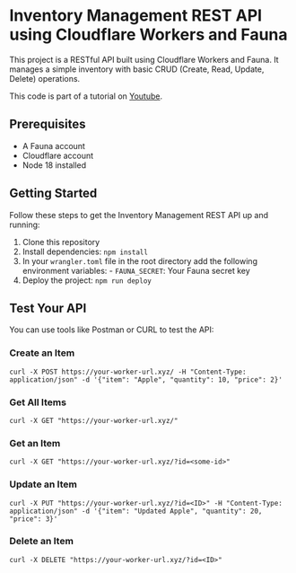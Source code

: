 # Inventory Management REST API using Cloudflare Workers and Fauna

This project is a RESTful API built using Cloudflare Workers and Fauna. It manages a simple inventory with basic CRUD (Create, Read, Update, Delete) operations.

This code is part of a tutorial on [Youtube](https://www.youtube.com/watch?v=fse_UTAki6w&ab_channel=FaunaInc.).

## Prerequisites
- A Fauna account
- Cloudflare account
- Node 18 installed

## Getting Started
Follow these steps to get the Inventory Management REST API up and running:

1. Clone this repository
2. Install dependencies: `npm install`
3. In your `wrangler.toml` file in the root directory add the following environment variables:
		- `FAUNA_SECRET`: Your Fauna secret key
4. Deploy the project: `npm run deploy`


## Test Your API
You can use tools like Postman or CURL to test the API:

### Create an Item

```
curl -X POST https://your-worker-url.xyz/ -H "Content-Type: application/json" -d '{"item": "Apple", "quantity": 10, "price": 2}'
```

### Get All Items

```
curl -X GET "https://your-worker-url.xyz/"
```

### Get an Item

```
curl -X GET "https://your-worker-url.xyz/?id=<some-id>"
```

### Update an Item

```
curl -X PUT "https://your-worker-url.xyz/?id=<ID>" -H "Content-Type: application/json" -d '{"item": "Updated Apple", "quantity": 20, "price": 3}'
```

### Delete an Item

```
curl -X DELETE "https://your-worker-url.xyz/?id=<ID>"
```
